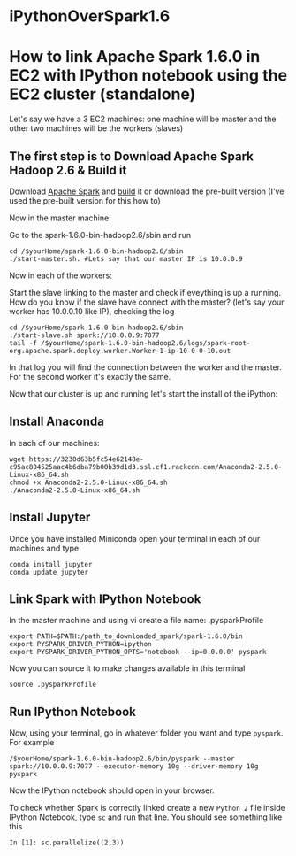 # iPythonOverSpark1.6


How to link Apache Spark 1.6.0 in EC2 with IPython notebook using the EC2 cluster (standalone)
===============================================================================================
Let's say we have a 3 EC2 machines: one machine will be master and the other two machines will be the workers (slaves)

The first step is to Download Apache Spark Hadoop 2.6 & Build it
----------------------------------------------------------------
Download [Apache Spark](https://spark.apache.org/downloads.html) and [build](http://spark.apache.org/docs/latest/building-spark.html) it or download the pre-built version (I've used the pre-built version for this how to)

Now in the master machine:

Go to the spark-1.6.0-bin-hadoop2.6/sbin and run 
```shell
cd /$yourHome/spark-1.6.0-bin-hadoop2.6/sbin
./start-master.sh. #Lets say that our master IP is 10.0.0.9
```
Now in each of the workers:

Start the slave linking to the master and check if eveything is up a running. How do you know if the slave have connect with the master? (let's say your worker has 10.0.0.10 like IP), checking the log

```shell
cd /$yourHome/spark-1.6.0-bin-hadoop2.6/sbin
./start-slave.sh spark://10.0.0.9:7077
tail -f /$yourHome/spark-1.6.0-bin-hadoop2.6/logs/spark-root-org.apache.spark.deploy.worker.Worker-1-ip-10-0-0-10.out
```

In that log you will find the connection between the worker and the master. 
For the second worker it's exactly the same. 

Now that our cluster is up and running let's start the install of the iPython:

Install Anaconda
----------------------------
In each of our machines:

```shell
wget https://3230d63b5fc54e62148e-c95ac804525aac4b6dba79b00b39d1d3.ssl.cf1.rackcdn.com/Anaconda2-2.5.0-Linux-x86_64.sh
chmod +x Anaconda2-2.5.0-Linux-x86_64.sh
./Anaconda2-2.5.0-Linux-x86_64.sh
```

Install Jupyter
----------------------------
Once you have installed Miniconda open your terminal in each of our machines and type
```shell
conda install jupyter
conda update jupyter
```
Link Spark with IPython Notebook
--------------------
In the master machine and using vi create a file name: .pysparkProfile 

```shell
export PATH=$PATH:/path_to_downloaded_spark/spark-1.6.0/bin
export PYSPARK_DRIVER_PYTHON=ipython
export PYSPARK_DRIVER_PYTHON_OPTS='notebook --ip=0.0.0.0' pyspark
```

Now you can source it to make changes available in this terminal
```shell
source .pysparkProfile
```

Run IPython Notebook
--------------------
Now, using your terminal, go in whatever folder you want and type `pyspark`. For example
```shell
/$yourHome/spark-1.6.0-bin-hadoop2.6/bin/pyspark --master spark://10.0.0.9:7077 --executor-memory 10g --driver-memory 10g
pyspark
```
Now the IPython notebook should open in your browser.

To check whether Spark is correctly linked create a new `Python 2` file inside IPython Notebook, type `sc` and run that line.
You should see something like this
```ipython
In [1]: sc.parallelize((2,3))
```
 
